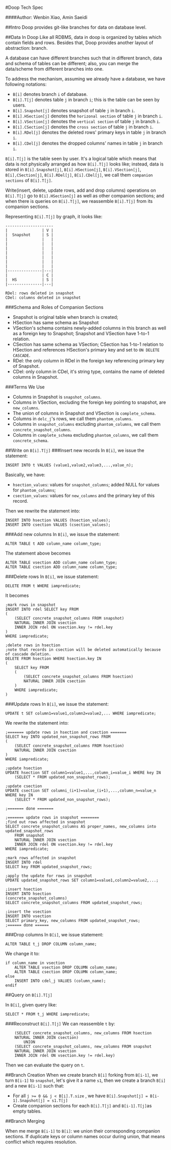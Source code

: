 #Doop Tech Spec

####Author: Wenbin Xiao, Amin Saeidi

##Intro
Doop provides git-like branches for data on database level.

##Data In Doop
Like all RDBMS, data in doop is organized by tables which contain fields and rows. 
Besides that, Doop provides another layout of abstraction: branch.

A database can have different branches such that in different branch, 
data and schema of tables can be different; also, you can merge the data/scheme from different branches into one.

To address the mechanism, assuming we already have a database, we have following notations:

* `B[i]` denotes branch `i` of database.
* `B[i].T[j]` denotes table `j` in branch `i`; this is the table can be seen by users.
* `B[i].Snapshot[j]` denotes snapshot of table `j` in branch `i`.
* `B[i].HSection[j]` denotes the `horizonal section` of table `j` in branch `i`.
* `B[i].VSection[j]` denotes the `vertical section` of table `j` in branch `i`.
* `B[i].CSection[j]` denotes the `cross section` of table `j` in branch `i`.
* `B[i].RDel[j]` denotes the deleted rows' primary keys in table `j` in branch `i`.
* `B[i].CDel[j]` denotes the dropped columns' names in table `j` in branch `i`.

`B[i].T[j]` is the table seen by user. It's a logical table which means that data is 
not physically arranged as how `B[i].T[j]` looks like; instead, data is 
stored in `B[i].Snapshot[j]`, `B[i].HSection[j]`, `B[i].VSection[j]`, `B[i],CSection[j]`, `B[i].RDel[j]`, `B[i].CDel[j]`, 
we call them `companion sections` of `B[i].T[j]`. 

Write(insert, delete, update rows, add and drop columns) operations on `B[i].T[j]` go 
to `B[i].HSection[j]` as well as other companion sections; and when there is queries on `B[i].T[j]`, 
we reassemble `B[i].T[j]` from its companion sections. 

Representing `B[i].T[j]` by graph, it looks like:

    ---------------------
    |               | V |
    |  Snapshot     | S |
    |               |   |
    |               |   |
    |               |   |
    |               |   |
    |               |   |
    |               |   |
    |               |   |
    |---------------|---|
    |               | C |
    |  HS           | S |
    |---------------|---|

    RDel: rows deleted in snapshot
    CDel: columns deleted in snapshot

###Schema and Roles of Companion Sections

* Snapshot is original table when branch is created;
* HSection has same schema as Snapshot
* VSection's schema contains newly-added columns in this branch as well as a foreign key to Snapshot; Snapshot and VSection have 1-to-1 relation.
* CSection has same schema as VSection; CSection has 1-to-1 relation to HSection and references HSection's primary key and set to `ON DELETE CASCADE`.
* RDel: the only column in RDel in the foreign key referencing primary key of Snapshot.
* CDel: only column in CDel, it's string type, contains the name of deleted columns in Snapshot. 

###Terms We Use

* Columns in Snapshot is `snapshot_columns`.
* Columns in VSection, excluding the foreign key pointing to snapshot, are `new_columns`.
* The union of columns in Snapshot and VSection is `complete_schema`.
* Columns in `delc_j`'s rows, we call them `phantom_columns`.
* Columns in `snapshot_columns` excluding `phantom_columns`, we call them `concrete_snapshot_columns`.
* Columns in `complete_schema` excluding `phantom_columns`, we call them `concrete_schema`.

##Write on `B[i].T[j]`
###Insert new records
In `B[i]`, we issue the statement: 

    INSERT INTO t VALUES (value1,value2,value3,...,value_n);

Basically, we have:

* `hsection_values`: values for `snapshot_columns`; added NULL for values for `phantom_columns`; 
* `csection_values`: values for `new_columns` and the primary key of this record.

Then we rewrite the statement into:
        
    INSERT INTO hsection VALUES (hsection_values);
    INSERT INTO csection VALUES (csection_values);

###Add new columns
In `B[i]`, we issue the statement:
    
    ALTER TABLE t ADD column_name column_type;

The statement above becomes

    ALTER TABLE vsection ADD column_name column_type;
    ALTER TABLE csection ADD column_name column_type;

###Delete rows
In `B[i]`, we issue statement:

    DELETE FROM t WHERE iampredicate;

It becomes

    ;mark rows in snapshot
    INSERT INTO rdel SELECT key FROM
    (
        (SELECT concrete_snapshot_columns FROM snapshot) 
        NATURAL INNER JOIN vsection
        INNER JOIN rdel ON vsection.key != rdel.key
    )
    WHERE iampredicate;
    
    ;delete rows in hsection
    ;note that records in csection will be deleted automatically because of cascade deletion.
    DELETE FROM hsection WHERE hsection.key IN
    (
        SELECT key FROM 
        (
            (SELECT concrete_snapshot_columns FROM hsection) 
            NATURAL INNER JOIN csection
        )
        WHERE iampredicate;
    )
    

###Update rows
In `B[i]`, we issue the statement:

    UPDATE t SET column1=value1,column2=value2,... WHERE iampredicate;
    

We rewrite the statement into:
    
    ;======= update rows in hsection and csection =======
    SELECT key INTO updated_non_snapshot_rows FROM 
    (
        (SELECT concrete_snapshot_columns FROM hsection) 
        NATURAL INNER JOIN csection
    )
    WHERE iampredicate;

    ;update hsection
    UPDATE hsection SET column1=value1,...,column_i=value_i WHERE key IN 
        (SELECT * FROM updated_non_snapshot_rows);

    ;update csection
    UPDATE csection SET columni_(i+1)=value_(i+1),...,column_n=value_n WHERE key IN 
        (SELECT * FROM updated_non_snapshot_rows);

    ;======= done =======

    ;======= update rows in snapshot ========
    ;find out rows affected in snapshot
    SELECT concrete_snapshot_columns AS proper_names, new_columns into updated_snapshot_rows
        FROM snapshot 
        NATURAL INNER JOIN vsection
        INNER JOIN rdel ON vsection.key != rdel.key
    WHERE iampredicate;

    ;mark rows affected in snapshot
    INSERT INTO rdel
    SELECT key FROM updated_snapshot_rows;

    ;apply the update for rows in snapshot
    UPDATE updated_snapshot_rows SET column1=value1,column2=value2,...; 

    ;insert hsection 
    INSERT INTO hsection
    (concrete_snapshot_columns) 
    SELECT concrete_snapshot_columns FROM updated_snapshot_rows;

    ;insert the vsection 
    INSERT INTO vsection 
    SELECT primary_key, new_columns FROM updated_snapshot_rows;  
    ;====== done ======
    

###Drop columns
In `B[i]`, we issue statement:

    ALTER TABLE t_j DROP COLUMN column_name;

We change it to:

    if column_name in vsection
        ALTER TABLE vsection DROP COLUMN column_name; 
        ALTER TABLE csection DROP COLUMN column_name; 
    else
        INSERT INTO cdel_j VALUES (column_name); 
    endif
    
##Query on `B[i].T[j]` 

In `B[i]`, given query like:

    SELECT * FROM t_j WHERE iampredicate;

###Reconstruct `B[i].T[j]`
We can reassemble `t` by:

        (SELECT concrete_snapshot_columns, new_columns FROM hsection 
        NATURAL INNER JOIN csection)
            UNION
        (SELECT concrete_snapshot_columns, new_columns FROM snapshot
        NATURAL INNER JOIN vsection
        INNER JOIN rdel ON vsection.key != rdel.key)

Then we can evaluate the query on `t`. 

        

##Branch Creation
When we create branch `B[i]` forking from `B[i-1]`, we turn `B[i-1]` to `snapshot`, 
let's give it a name `s1`, then we create a branch `B[i]` and a new `B[i-1]` such that:

* For all  `j >= 0 && j < B[i].T.size` , we have `B[i].Snapshot[j] = B[i-1].Snapshot[j] = s1.T[j]`
* Create companion sections for each `B[i].T[j]`  and `B[i-1].T[j]`as empty tables.

##Branch Merging

When me merge `B[i-1]` to `B[i]`: we union their corresponding companion sections. 
If duplicate keys or column names occur during union, that means conflict which requires resolution.
